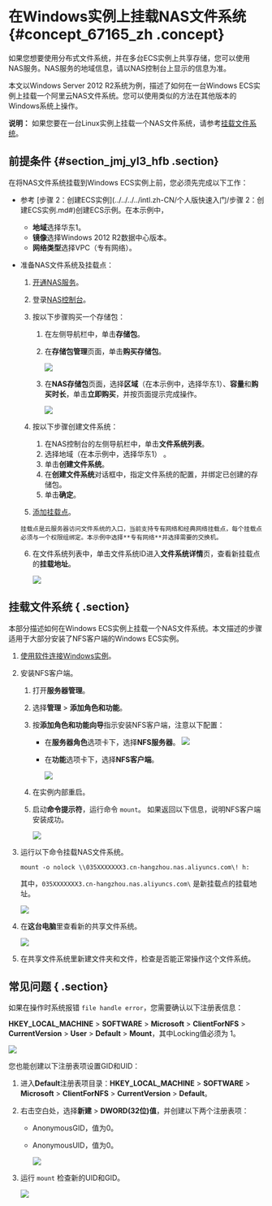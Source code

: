 # 在Windows实例上挂载NAS文件系统 {#concept_67165_zh .concept}

如果您想要使用分布式文件系统，并在多台ECS实例上共享存储，您可以使用NAS服务。NAS服务的地域信息，请以NAS控制台上显示的信息为准。

本文以Windows Server 2012 R2系统为例，描述了如何在一台Windows ECS实例上挂载一个阿里云NAS文件系统。您可以使用类似的方法在其他版本的Windows系统上操作。

**说明：** 如果您要在一台Linux实例上挂载一个NAS文件系统，请参考[挂载文件系统](../../../../intl.zh-CN/快速入门/挂载文件系统/简介.md#)。

## 前提条件 {#section_jmj_yl3_hfb .section}

在将NAS文件系统挂载到Windows ECS实例上前，您必须先完成以下工作：

-   参考 [步骤 2：创建ECS实例](../../../../intl.zh-CN/个人版快速入门/步骤 2：创建ECS实例.md#)创建ECS示例。在本示例中，

    -   **地域**选择华东1。
    -   **镜像**选择Windows 2012 R2数据中心版本。
    -   **网络类型**选择VPC（专有网络）。
-   准备NAS文件系统及挂载点：

    1.   [开通NAS服务](https://common-buy.aliyun.com/?spm=5176.59209.972905.price1.20fa3f62xXZGAx&commodityCode=naspost#/open)。

    2.  登录[NAS控制台](https://nas.console.aliyun.com/)。

    3.  按以下步骤购买一个存储包：

        1.  在左侧导航栏中，单击**存储包**。

        2.  在**存储包管理**页面，单击**购买存储包**。

            ![](http://static-aliyun-doc.oss-cn-hangzhou.aliyuncs.com/assets/img/18709/153814362313170_zh-CN.png)

        3.  在**NAS存储包**页面，选择**区域**（在本示例中，选择华东1）、**容量**和**购买时长**，单击**立即购买**，并按页面提示完成操作。

            ![](http://static-aliyun-doc.oss-cn-hangzhou.aliyuncs.com/assets/img/18709/153814362313171_zh-CN.png)

    4.  按以下步骤创建文件系统：

        1.  在NAS控制台的左侧导航栏中，单击**文件系统列表**。
        2.  选择地域（在本示例中，选择华东1） 。
        3.  单击**创建文件系统**。
        4.  在**创建文件系统**对话框中，指定文件系统的配置，并绑定已创建的存储包。
        5.  单击**确定**。
    5.   [添加挂载点](../../../../intl.zh-CN/快速入门/添加挂载点.md#)。

        挂载点是云服务器访问文件系统的入口，当前支持专有网络和经典网络挂载点，每个挂载点必须与一个权限组绑定。本示例中选择**专有网络**并选择需要的交换机。

    6.  在文件系统列表中，单击文件系统ID进入**文件系统详情**页，查看新挂载点的**挂载地址**。

        ![](http://static-aliyun-doc.oss-cn-hangzhou.aliyuncs.com/assets/img/18709/153814362313172_zh-CN.png)


## 挂载文件系统 { .section}

本部分描述如何在Windows ECS实例上挂载一个NAS文件系统。本文描述的步骤适用于大部分安装了NFS客户端的Windows ECS实例。

1.   [使用软件连接Windows实例](../../../../intl.zh-CN/用户指南/连接实例/使用软件连接Windows实例.md#)。

2.  安装NFS客户端。

    1.  打开**服务器管理**。

    2.  选择**管理** \> **添加角色和功能**。

    3.  按**添加角色和功能向导**指示安装NFS客户端，注意以下配置：

        -   在**服务器角色**选项卡下，选择**NFS服务器**。 ![](http://static-aliyun-doc.oss-cn-hangzhou.aliyuncs.com/assets/img/18709/153814362313173_zh-CN.png) 

        -   在**功能**选项卡下，选择**NFS客户端**。

            ![](http://static-aliyun-doc.oss-cn-hangzhou.aliyuncs.com/assets/img/18709/153814362313174_zh-CN.png)

    4.  在实例内部重启。

    5.  启动**命令提示符**，运行命令 `mount`。 如果返回以下信息，说明NFS客户端安装成功。

        ![](http://static-aliyun-doc.oss-cn-hangzhou.aliyuncs.com/assets/img/18709/153814362313175_zh-CN.png)

3.  运行以下命令挂载NAS文件系统。

    ```
    mount -o nolock \\035XXXXXXX3.cn-hangzhou.nas.aliyuncs.com\! h:
    
    ```

    其中，`035XXXXXXX3.cn-hangzhou.nas.aliyuncs.com\` 是新挂载点的挂载地址。

    ![](http://static-aliyun-doc.oss-cn-hangzhou.aliyuncs.com/assets/img/18709/153814362313176_zh-CN.png)

4.  在**这台电脑**里查看新的共享文件系统。

    ![](http://static-aliyun-doc.oss-cn-hangzhou.aliyuncs.com/assets/img/18709/153814362313177_zh-CN.png)

5.  在共享文件系统里新建文件夹和文件，检查是否能正常操作这个文件系统。


## 常见问题 { .section}

如果在操作时系统报错 `file handle error`，您需要确认以下注册表信息：

 **HKEY\_LOCAL\_MACHINE** \> **SOFTWARE** \> **Microsoft** \> **ClientForNFS** \> **CurrentVersion** \> **User** \> **Default** \> **Mount**，其中Locking值必须为 1。

![](http://static-aliyun-doc.oss-cn-hangzhou.aliyuncs.com/assets/img/18709/153814362413178_zh-CN.png)

您也能创建以下注册表项设置GID和UID：

1.  进入**Default**注册表项目录：**HKEY\_LOCAL\_MACHINE** \> **SOFTWARE** \> **Microsoft** \> **ClientForNFS** \> **CurrentVersion** \> **Default**。

2.  右击空白处，选择**新建** \> **DWORD\(32位\)值**，并创建以下两个注册表项：

    -   AnonymousGID，值为0。
    -   AnonymousUID，值为0。

        ![](http://static-aliyun-doc.oss-cn-hangzhou.aliyuncs.com/assets/img/18709/153814362413179_zh-CN.png)

3.  运行 `mount` 检查新的UID和GID。

    ![](http://static-aliyun-doc.oss-cn-hangzhou.aliyuncs.com/assets/img/18709/153814362413180_zh-CN.png)


